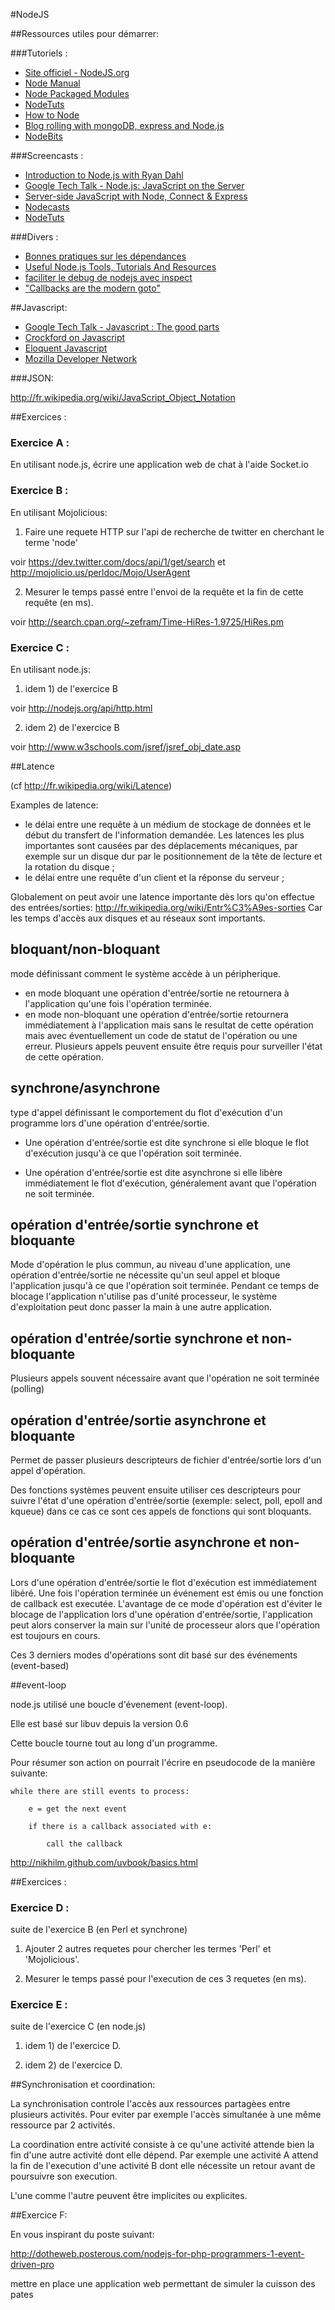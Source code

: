 #NodeJS

##Ressources utiles pour démarrer:

###Tutoriels :

* [Site officiel - NodeJS.org](http://nodejs.org/)<br/>
* [Node Manual](http://nodemanual.org/latest/)
* [Node Packaged Modules](https://npmjs.org/)
* [NodeTuts](http://nodetuts.com/)
* [How to Node](http://howtonode.org/)
* [Blog rolling with mongoDB, express and Node.js](http://howtonode.org/express-mongodb)
* [NodeBits](http://www.nodebits.org/)

###Screencasts :

* [Introduction to Node.js with Ryan Dahl](http://www.youtube.com/watch?v=jo_B4LTHi3I)
* [Google Tech Talk - Node.js: JavaScript on the Server](http://www.youtube.com/watch?v=F6k8lTrAE2g)
* [Server-side JavaScript with Node, Connect & Express](http://vimeo.com/18077379)
* [Nodecasts](http://nodecasts.net/)
* [NodeTuts](http://nodetuts.com/)


###Divers :

* [Bonnes pratiques sur les dépendances](http://blog.nodejitsu.com/package-dependencies-done-right)
* [Useful Node.js Tools, Tutorials And Resources](http://coding.smashingmagazine.com/2011/09/16/useful-node-js-tools-tutorials-and-resources/)
* [faciliter le debug de nodejs avec inspect](http://docs.nodejitsu.com/articles/getting-started/how-to-use-util-inspect)
* ["Callbacks are the modern goto"](http://elm-lang.org/learn/Escape-from-Callback-Hell.elm)

##Javascript:

* [Google Tech Talk - Javascript : The good parts](http://www.youtube.com/watch?v=hQVTIJBZook)
* [Crockford on Javascript](http://yuiblog.com/crockford/)
* [Eloquent Javascript](http://eloquentjavascript.net/)
* [Mozilla Developer Network](https://developer.mozilla.org/en-US/docs/JavaScript)

###JSON:

http://fr.wikipedia.org/wiki/JavaScript_Object_Notation

##Exercices :

### Exercice A :
En utilisant node.js, écrire une application web de chat à l'aide Socket.io



### Exercice B :  

En utilisant Mojolicious:

1) Faire une requete HTTP sur l'api de recherche de twitter en cherchant le terme 'node'

voir https://dev.twitter.com/docs/api/1/get/search 
et http://mojolicio.us/perldoc/Mojo/UserAgent

2) Mesurer le temps passé entre l'envoi de la requête et la fin de cette requête (en ms).

voir http://search.cpan.org/~zefram/Time-HiRes-1.9725/HiRes.pm


### Exercice C :

En utilisant node.js:

1) idem 1) de l'exercice B

voir http://nodejs.org/api/http.html

2) idem 2) de l'exercice B

voir http://www.w3schools.com/jsref/jsref_obj_date.asp

  



##Latence

(cf http://fr.wikipedia.org/wiki/Latence)

Examples de latence: 

* le délai entre une requête à un médium de stockage de données et le début du transfert de l'information demandée. Les latences les plus importantes sont causées par des déplacements mécaniques, par exemple sur un disque dur par le positionnement de la tête de lecture et la rotation du disque ;
* le délai entre une requête d'un client et la réponse du serveur ;

Globalement on peut avoir une latence importante dès lors qu'on effectue des entrées/sorties: http://fr.wikipedia.org/wiki/Entr%C3%A9es-sorties Car les temps d'accès aux disques et au réseaux sont importants.


## bloquant/non-bloquant

mode définissant comment le système accède à un péripherique.

* en mode bloquant une opération d'entrée/sortie ne retournera à l'application qu'une fois l'opération terminée.
* en mode non-bloquant une opération d'entrée/sortie retournera immédiatement à l'application mais sans le resultat de cette opération mais avec éventuellement un code de statut de l'opération ou une erreur. Plusieurs appels peuvent ensuite être requis pour surveiller l'état de cette opération.


## synchrone/asynchrone

type d'appel définissant le comportement du flot d'exécution d'un programme lors d'une opération d'entrée/sortie.

* Une opération d'entrée/sortie est dite synchrone si elle bloque le flot d'exécution jusqu'à ce que l'opération soit terminée.

* Une opération d'entrée/sortie est dite asynchrone si elle libère immédiatement le flot d'exécution, généralement avant que l'opération ne soit terminée.


## opération d'entrée/sortie synchrone et bloquante

Mode d'opération le plus commun, au niveau d'une application, une opération d'entrée/sortie ne nécessite qu'un seul appel et bloque l'application jusqu'à ce que l'opération soit terminée. Pendant ce temps de blocage l'application n'utilise pas d'unité processeur, le système d'exploitation peut donc passer la main à une autre application.


## opération d'entrée/sortie synchrone et non-bloquante

Plusieurs appels souvent nécessaire avant que l'opération ne soit terminée (polling)

## opération d'entrée/sortie asynchrone et bloquante

Permet de passer plusieurs descripteurs de fichier d'entrée/sortie lors d'un appel d'opération.

Des fonctions systèmes peuvent ensuite utiliser ces descripteurs pour suivre l'état d'une opération d'entrée/sortie  (exemple: select, poll, epoll and kqueue) dans ce cas ce sont ces appels de fonctions qui sont bloquants.

## opération d'entrée/sortie asynchrone et non-bloquante

Lors d'une opération d'entrée/sortie le flot d'exécution est immédiatement libéré. Une fois l'opération terminée un événement est émis ou une fonction de callback est executée. L'avantage de ce mode d'opération est d'éviter le blocage de l'application lors d'une opération d'entrée/sortie, l'application peut alors conserver la main sur l'unité de processeur alors que l'opération est toujours en cours. 


Ces 3 derniers modes d'opérations sont dit basé sur des événements (event-based)


##event-loop  

node.js utilisé une boucle d'évenement (event-loop).

Elle est basé sur libuv depuis la version 0.6

Cette boucle tourne tout au long d'un programme.

Pour résumer son action on pourrait l'écrire en pseudocode de la manière suivante:

```
while there are still events to process:  

    e = get the next event  
    
    if there is a callback associated with e:  
    
        call the callback
```

http://nikhilm.github.com/uvbook/basics.html


##Exercices :

### Exercice D : 

suite de l'exercice B (en Perl et synchrone)

1) Ajouter 2 autres requetes pour chercher les termes 'Perl' et 'Mojolicious'.  

2) Mesurer le temps passé pour l'execution de ces 3 requetes (en ms).  



### Exercice E :

suite de l'exercice C (en node.js)

1) idem 1) de l'exercice D.  

2) idem 2) de l'exercice D.  


##Synchronisation et coordination:  


La synchronisation controle l'accès aux ressources partagèes entre plusieurs activités. Pour eviter par exemple l'accès simultanée à une même ressource par 2 activités.

La coordination entre activité consiste à ce qu'une activité attende bien la fin d'une autre activité dont elle dépend. Par exemple une activité A attend la fin de l'execution d'une activité B dont elle nécessite un retour avant de poursuivre son execution.

L'une comme l'autre peuvent être implicites ou explicites.



##Exercice F:

En vous inspirant du poste suivant:

http://dotheweb.posterous.com/nodejs-for-php-programmers-1-event-driven-pro

mettre en place une application web permettant de simuler la cuisson des pates


